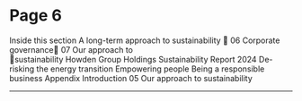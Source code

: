 # Page 6

Inside this section
A long-term approach to sustainability  06
Corporate governance
07
Our approach to  

sustainability
Howden Group Holdings
Sustainability Report 2024
De-risking the energy transition
Empowering people 
Being a responsible business
Appendix
Introduction
05
Our approach to sustainability


---